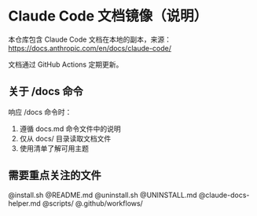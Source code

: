 # Claude Code 文档镜像（说明）

本仓库包含 Claude Code 文档在本地的副本，来源：https://docs.anthropic.com/en/docs/claude-code/

文档通过 GitHub Actions 定期更新。

## 关于 /docs 命令

响应 /docs 命令时：
1. 遵循 docs.md 命令文件中的说明
2. 仅从 docs/ 目录读取文档文件
3. 使用清单了解可用主题

## 需要重点关注的文件

@install.sh
@README.md
@uninstall.sh
@UNINSTALL.md
@claude-docs-helper.md
@scripts/
@.github/workflows/

